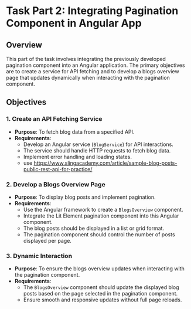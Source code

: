# Task Part 2: Integrating Pagination Component in Angular App

## Overview
This part of the task involves integrating the previously developed pagination component into an Angular application. The primary objectives are to create a service for API fetching and to develop a blogs overview page that updates dynamically when interacting with the pagination component.

## Objectives

### 1. Create an API Fetching Service
- **Purpose**: To fetch blog data from a specified API.
- **Requirements**:
    - Develop an Angular service (`BlogService`) for API interactions.
    - The service should handle HTTP requests to fetch blog data.
    - Implement error handling and loading states.
    - use https://www.slingacademy.com/article/sample-blog-posts-public-rest-api-for-practice/

### 2. Develop a Blogs Overview Page
- **Purpose**: To display blog posts and implement pagination.
- **Requirements**:
    - Use the Angular framework to create a `BlogsOverview` component.
    - Integrate the Lit Element pagination component into this Angular component.
    - The blog posts should be displayed in a list or grid format.
    - The pagination component should control the number of posts displayed per page.

### 3. Dynamic Interaction
- **Purpose**: To ensure the blogs overview updates when interacting with the pagination component.
- **Requirements**:
    - The `BlogsOverview` component should update the displayed blog posts based on the page selected in the pagination component.
    - Ensure smooth and responsive updates without full page reloads.



